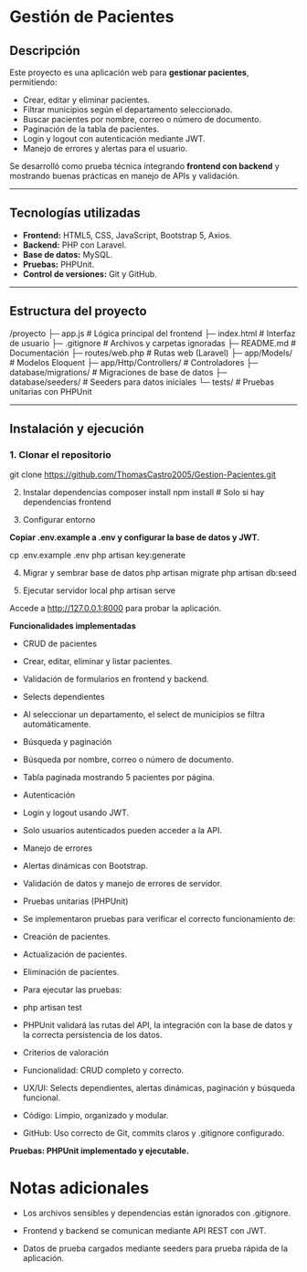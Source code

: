 # Gestión de Pacientes

## Descripción
Este proyecto es una aplicación web para **gestionar pacientes**, permitiendo:
- Crear, editar y eliminar pacientes.
- Filtrar municipios según el departamento seleccionado.
- Buscar pacientes por nombre, correo o número de documento.
- Paginación de la tabla de pacientes.
- Login y logout con autenticación mediante JWT.
- Manejo de errores y alertas para el usuario.

Se desarrolló como prueba técnica integrando **frontend con backend** y mostrando buenas prácticas en manejo de APIs y validación.

---

## Tecnologías utilizadas
- **Frontend:** HTML5, CSS, JavaScript, Bootstrap 5, Axios.
- **Backend:** PHP con Laravel.
- **Base de datos:** MySQL.
- **Pruebas:** PHPUnit.
- **Control de versiones:** Git y GitHub.

---

## Estructura del proyecto



/proyecto
├─ app.js # Lógica principal del frontend
├─ index.html # Interfaz de usuario
├─ .gitignore # Archivos y carpetas ignoradas
├─ README.md # Documentación
├─ routes/web.php # Rutas web (Laravel)
├─ app/Models/ # Modelos Eloquent
├─ app/Http/Controllers/ # Controladores
├─ database/migrations/ # Migraciones de base de datos
├─ database/seeders/ # Seeders para datos iniciales
└─ tests/ # Pruebas unitarias con PHPUnit


---

## Instalación y ejecución

### 1. Clonar el repositorio

git clone <https://github.com/ThomasCastro2005/Gestion-Pacientes.git>

2. Instalar dependencias
composer install
npm install       # Solo si hay dependencias frontend

3. Configurar entorno

**Copiar .env.example a .env y configurar la base de datos y JWT.**

cp .env.example .env
php artisan key:generate

4. Migrar y sembrar base de datos
php artisan migrate
php artisan db:seed

5. Ejecutar servidor local
php artisan serve


Accede a http://127.0.0.1:8000 para probar la aplicación.

**Funcionalidades implementadas**

- CRUD de pacientes

- Crear, editar, eliminar y listar pacientes.

- Validación de formularios en frontend y backend.

- Selects dependientes

- Al seleccionar un departamento, el select de municipios se filtra automáticamente.

- Búsqueda y paginación

- Búsqueda por nombre, correo o número de documento.

- Tabla paginada mostrando 5 pacientes por página.

- Autenticación

- Login y logout usando JWT.

- Solo usuarios autenticados pueden acceder a la API.

- Manejo de errores

- Alertas dinámicas con Bootstrap.

- Validación de datos y manejo de errores de servidor.

- Pruebas unitarias (PHPUnit)

- Se implementaron pruebas para verificar el correcto funcionamiento de:

- Creación de pacientes.

- Actualización de pacientes.

- Eliminación de pacientes.

- Para ejecutar las pruebas:

- php artisan test


- PHPUnit validará las rutas del API, la integración con la base de datos y la correcta persistencia de los datos.

- Criterios de valoración

- Funcionalidad: CRUD completo y correcto.

- UX/UI: Selects dependientes, alertas dinámicas, paginación y búsqueda funcional.

- Código: Limpio, organizado y modular.

- GitHub: Uso correcto de Git, commits claros y .gitignore configurado.

**Pruebas: PHPUnit implementado y ejecutable.**

# **Notas adicionales**

- Los archivos sensibles y dependencias están ignorados con .gitignore.

- Frontend y backend se comunican mediante API REST con JWT.

- Datos de prueba cargados mediante seeders para prueba rápida de la aplicación.
